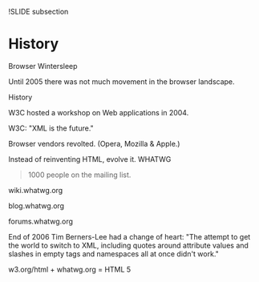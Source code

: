 !SLIDE subsection
# History #


Browser Wintersleep

Until 2005 there was not much movement in the browser landscape.

History

W3C hosted a workshop on Web applications in 2004.

W3C: "XML is the future."

Browser vendors revolted. (Opera, Mozilla & Apple.)

Instead of reinventing HTML, evolve it.
WHATWG

>1000 people on the mailing list.

wiki.whatwg.org

blog.whatwg.org

forums.whatwg.org

End of 2006 Tim Berners-Lee had a change of heart: "The attempt to get the world to switch to XML, including quotes around attribute values and slashes in empty tags and namespaces all at once didn't work."

w3.org/html + whatwg.org = HTML 5

